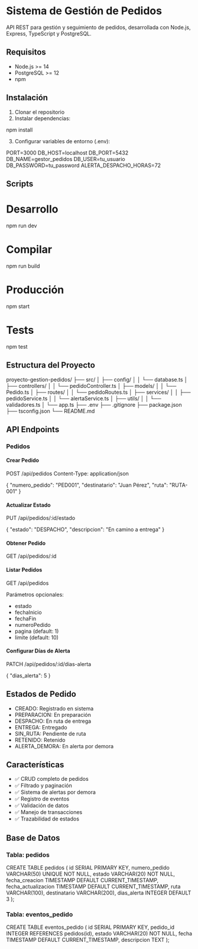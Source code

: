 # Sistema de Gestión de Pedidos

API REST para gestión y seguimiento de pedidos, desarrollada con Node.js, Express, TypeScript y PostgreSQL.

## Requisitos

- Node.js >= 14
- PostgreSQL >= 12
- npm

## Instalación

1. Clonar el repositorio
2. Instalar dependencias:

npm install

3. Configurar variables de entorno (.env):

PORT=3000
DB_HOST=localhost
DB_PORT=5432
DB_NAME=gestor_pedidos
DB_USER=tu_usuario
DB_PASSWORD=tu_password
ALERTA_DESPACHO_HORAS=72

## Scripts

# Desarrollo
npm run dev

# Compilar
npm run build

# Producción
npm start

# Tests
npm test

## Estructura del Proyecto

proyecto-gestion-pedidos/
├── src/
│   ├── config/
│   │   └── database.ts
│   ├── controllers/
│   │   └── pedidoController.ts
│   ├── models/
│   │   └── Pedido.ts
│   ├── routes/
│   │   └── pedidoRoutes.ts
│   ├── services/
│   │   ├── pedidoService.ts
│   │   └── alertaService.ts
│   ├── utils/
│   │   └── validadores.ts
│   └── app.ts
├── .env
├── .gitignore
├── package.json
├── tsconfig.json
└── README.md

## API Endpoints

### Pedidos

#### Crear Pedido

POST /api/pedidos
Content-Type: application/json

{
  "numero_pedido": "PED001",
  "destinatario": "Juan Pérez",
  "ruta": "RUTA-001"
}

#### Actualizar Estado

PUT /api/pedidos/:id/estado

{
  "estado": "DESPACHO",
  "descripcion": "En camino a entrega"
}

#### Obtener Pedido

GET /api/pedidos/:id

#### Listar Pedidos

GET /api/pedidos

Parámetros opcionales:
- estado
- fechaInicio
- fechaFin
- numeroPedido
- pagina (default: 1)
- limite (default: 10)

#### Configurar Días de Alerta

PATCH /api/pedidos/:id/dias-alerta

{
  "dias_alerta": 5
}

## Estados de Pedido

- CREADO: Registrado en sistema
- PREPARACION: En preparación
- DESPACHO: En ruta de entrega
- ENTREGA: Entregado
- SIN_RUTA: Pendiente de ruta
- RETENIDO: Retenido
- ALERTA_DEMORA: En alerta por demora

## Características

- ✅ CRUD completo de pedidos
- ✅ Filtrado y paginación
- ✅ Sistema de alertas por demora
- ✅ Registro de eventos
- ✅ Validación de datos
- ✅ Manejo de transacciones
- ✅ Trazabilidad de estados

## Base de Datos

### Tabla: pedidos

CREATE TABLE pedidos (
  id SERIAL PRIMARY KEY,
  numero_pedido VARCHAR(50) UNIQUE NOT NULL,
  estado VARCHAR(20) NOT NULL,
  fecha_creacion TIMESTAMP DEFAULT CURRENT_TIMESTAMP,
  fecha_actualizacion TIMESTAMP DEFAULT CURRENT_TIMESTAMP,
  ruta VARCHAR(100),
  destinatario VARCHAR(200),
  dias_alerta INTEGER DEFAULT 3
);

### Tabla: eventos_pedido

CREATE TABLE eventos_pedido (
  id SERIAL PRIMARY KEY,
  pedido_id INTEGER REFERENCES pedidos(id),
  estado VARCHAR(20) NOT NULL,
  fecha TIMESTAMP DEFAULT CURRENT_TIMESTAMP,
  descripcion TEXT
);

